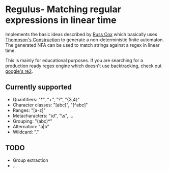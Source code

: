 # Regulus- Matching regular expressions in linear time

Implements the basic ideas described by [Russ Cox](https://swtch.com/~rsc/regexp/regexp1.html) which basically uses [Thompson's Construction](https://en.wikipedia.org/wiki/Thompson%27s_construction) to generate a non-deterministic finite automaton. The generated NFA can be used to match strings against a regex in linear time.

This is mainly for educational purposes. If you are searching for a production ready regex engine which doesn't use backtracking, check out [google's re2](https://github.com/google/re2j).

## Currently supported
- Quantifiers: "*", "+", "?", "{3,4}"
- Character classes: "[abc]", "[^abc]"
- Ranges: "[a-z]"
- Metacharacters: "\d", "\s", ...
- Grouping: "(abc)*"
- Alternation: "a|b"
- Wildcard: "."

## TODO
- Group extraction
- ...
